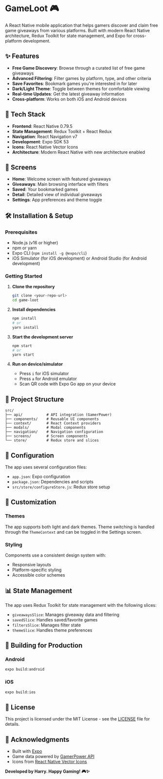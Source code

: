 # GameLoot 🎮

A React Native mobile application that helps gamers discover and claim free game giveaways from various platforms. Built with modern React Native architecture, Redux Toolkit for state management, and Expo for cross-platform development.

## ✨ Features

- **Free Game Discovery**: Browse through a curated list of free game giveaways
- **Advanced Filtering**: Filter games by platform, type, and other criteria
- **Save Favorites**: Bookmark games you're interested in for later
- **Dark/Light Theme**: Toggle between themes for comfortable viewing
- **Real-time Updates**: Get the latest giveaway information
- **Cross-platform**: Works on both iOS and Android devices

## 🚀 Tech Stack

- **Frontend**: React Native 0.79.5
- **State Management**: Redux Toolkit + React Redux
- **Navigation**: React Navigation v7
- **Development**: Expo SDK 53
- **Icons**: React Native Vector Icons
- **Architecture**: Modern React Native with new architecture enabled

## 📱 Screens

- **Home**: Welcome screen with featured giveaways
- **Giveaways**: Main browsing interface with filters
- **Saved**: Your bookmarked games
- **Detail**: Detailed view of individual giveaways
- **Settings**: App preferences and theme toggle

## 🛠️ Installation & Setup

### Prerequisites

- Node.js (v16 or higher)
- npm or yarn
- Expo CLI (`npm install -g @expo/cli`)
- iOS Simulator (for iOS development) or Android Studio (for Android development)

### Getting Started

1. **Clone the repository**
   ```bash
   git clone <your-repo-url>
   cd game-loot
   ```

2. **Install dependencies**
   ```bash
   npm install
   # or
   yarn install
   ```

3. **Start the development server**
   ```bash
   npm start
   # or
   yarn start
   ```

4. **Run on device/simulator**
   - Press `i` for iOS simulator
   - Press `a` for Android emulator
   - Scan QR code with Expo Go app on your device

## 📁 Project Structure

```
src/
├── api/           # API integration (GamerPower)
├── components/    # Reusable UI components
├── context/       # React Context providers
├── modals/        # Modal components
├── navigation/    # Navigation configuration
├── screens/       # Screen components
└── store/         # Redux store and slices
```

## 🔧 Configuration

The app uses several configuration files:

- `app.json`: Expo configuration
- `package.json`: Dependencies and scripts
- `src/store/configureStore.js`: Redux store setup

## 🎨 Customization

### Themes
The app supports both light and dark themes. Theme switching is handled through the `ThemeContext` and can be toggled in the Settings screen.

### Styling
Components use a consistent design system with:
- Responsive layouts
- Platform-specific styling
- Accessible color schemes

## 📊 State Management

The app uses Redux Toolkit for state management with the following slices:
- `giveawaysSlice`: Manages giveaway data and filtering
- `savedSlice`: Handles saved/favorite games
- `filtersSlice`: Manages filter state
- `themeSlice`: Handles theme preferences

## 🚀 Building for Production

### Android
```bash
expo build:android
```

### iOS
```bash
expo build:ios
```


## 📝 License

This project is licensed under the MIT License - see the [LICENSE](LICENSE) file for details.

## 🙏 Acknowledgments

- Built with [Expo](https://expo.dev/)
- Game data powered by [GamerPower API](https://www.gamerpower.com/api)
- Icons from [React Native Vector Icons](https://github.com/oblador/react-native-vector-icons)


**Developed by Harry. Happy Gaming! 🎮✨**
